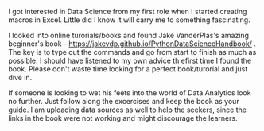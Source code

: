 I got interested in Data Science from my first role when I started creating macros in Excel. Little did I know it will carry me to something fascinating. 

I looked into online turorials/books and found Jake VanderPlas's amazing beginner's book - https://jakevdp.github.io/PythonDataScienceHandbook/ . The key is to type out the commands and go from start to finish as much as possible. I should have listened to my own advice th efirst time I found the book. Please don't waste time looking for a perfect book/turorial and just dive in.

If someone is looking to wet his feets into the world of Data Analytics look no further. Just follow along the excercises and keep the book as your guide. I am uploading data sources as well to help the seekers, since the links in the book were not working and might discourage the learners.

